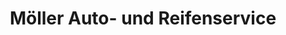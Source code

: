 ---
title: "Möller Auto- und Reifenservice"
url: /quickborn/moeller-auto-und-reifenservice/
shop: Autohaus
---
